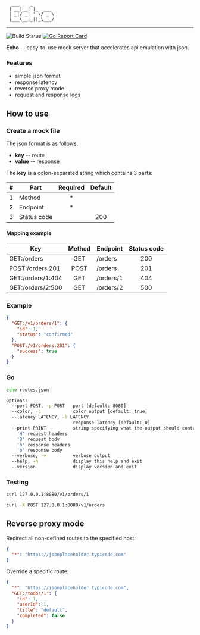 ```
  ___    _         
 | __|__| |_  ___  
 | _|/ _| ' \/ _ \ 
 |___\__|_||_\___/                 
```

---

![Build Status](https://github.com/devem-tech/echo/workflows/build/badge.svg)
[![Go Report Card](https://goreportcard.com/badge/github.com/devem-tech/echo)](https://goreportcard.com/report/github.com/devem-tech/echo)

**Echo** -- easy-to-use mock server that accelerates api emulation with json.

### Features

- simple json format
- response latency
- reverse proxy mode
- request and response logs

## How to use

### Create a mock file

The json format is as follows:

- **key** -- route
- **value** -- response

The **key** is a colon-separated string which contains 3 parts:

| # | Part        | Required | Default |
|---|-------------|:--------:|:-------:|
| 1 | Method      |    *     |         |
| 2 | Endpoint    |    *     |         |
| 3 | Status code |          |   200   |

#### Mapping example

| Key               | Method | Endpoint  | Status code |
|-------------------|:------:|-----------|:-----------:|
| GET:/orders       |  GET   | /orders   |     200     |
| POST:/orders:201  |  POST  | /orders   |     201     |
| GET:/orders/1:404 |  GET   | /orders/1 |     404     |
| GET:/orders/2:500 |  GET   | /orders/2 |     500     |

### Example

```json
{
  "GET:/v1/orders/1": {
    "id": 1,
    "status": "confirmed"
  },
  "POST:/v1/orders:201": {
    "success": true
  }
}
```

### Go

```bash
echo routes.json
```

```bash
Options:
  --port PORT, -p PORT   port [default: 8080]
  --color, -c            color output [default: true]
  --latency LATENCY, -l LATENCY
                         response latency [default: 0]
  --print PRINT          string specifying what the output should contain:
    'H' request headers
    'B' request body
    'h' response headers
    'b' response body
  --verbose, -v          verbose output
  --help, -h             display this help and exit
  --version              display version and exit
```

### Testing

```bash
curl 127.0.0.1:8080/v1/orders/1
```

```bash
curl -X POST 127.0.0.1:8080/v1/orders
```

## Reverse proxy mode

Redirect all non-defined routes to the specified host:

```json
{
  "*": "https://jsonplaceholder.typicode.com"
}
```

Override a specific route:

```json
{
  "*": "https://jsonplaceholder.typicode.com",
  "GET:/todos/1": {
    "id": 1,
    "userId": 1,
    "title": "default",
    "completed": false
  }
}
```